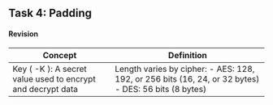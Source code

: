 ## Task 4: Padding

#### Revision
| Concept | Definition |
| ------- | ---------- |
| Key ( -K ): A secret value used to encrypt and decrypt data | Length varies by cipher: - AES: 128, 192, or 256 bits (16, 24, or 32 bytes) - DES: 56 bits (8 bytes) |
